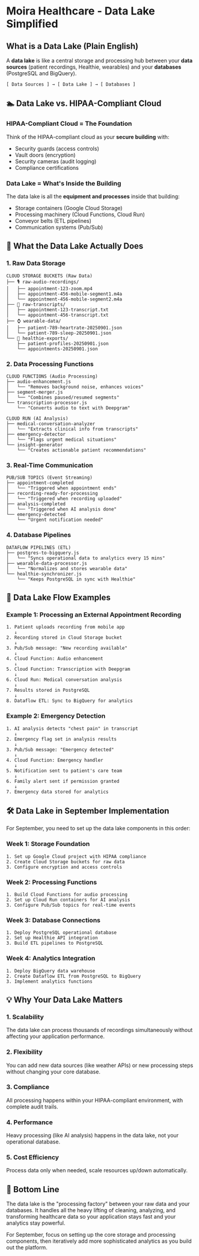 # Moira Healthcare - Data Lake Simplified

## What is a Data Lake (Plain English)

A **data lake** is like a central storage and processing hub between your **data sources** (patient recordings, Healthie, wearables) and your **databases** (PostgreSQL and BigQuery).

```
[ Data Sources ] → [ Data Lake ] → [ Databases ]
```

## 🏊 Data Lake vs. HIPAA-Compliant Cloud

### **HIPAA-Compliant Cloud = The Foundation**
Think of the HIPAA-compliant cloud as your **secure building** with:
- Security guards (access controls)
- Vault doors (encryption)
- Security cameras (audit logging)
- Compliance certifications

### **Data Lake = What's Inside the Building**
The data lake is all the **equipment and processes** inside that building:
- Storage containers (Google Cloud Storage)
- Processing machinery (Cloud Functions, Cloud Run)
- Conveyor belts (ETL pipelines)
- Communication systems (Pub/Sub)

## 🌊 What the Data Lake Actually Does

### **1. Raw Data Storage**
```
CLOUD STORAGE BUCKETS (Raw Data)
├── 🎙️ raw-audio-recordings/
│   ├── appointment-123-zoom.mp4
│   ├── appointment-456-mobile-segment1.m4a
│   └── appointment-456-mobile-segment2.m4a
├── 📝 raw-transcripts/
│   ├── appointment-123-transcript.txt
│   └── appointment-456-transcript.txt
├── ⌚ wearable-data/
│   ├── patient-789-heartrate-20250901.json
│   └── patient-789-sleep-20250901.json
└── 🏥 healthie-exports/
    ├── patient-profiles-20250901.json
    └── appointments-20250901.json
```

### **2. Data Processing Functions**
```
CLOUD FUNCTIONS (Audio Processing)
├── audio-enhancement.js
│   └── "Removes background noise, enhances voices"
├── segment-merger.js
│   └── "Combines paused/resumed segments"
└── transcription-processor.js
    └── "Converts audio to text with Deepgram"

CLOUD RUN (AI Analysis)
├── medical-conversation-analyzer
│   └── "Extracts clinical info from transcripts"
├── emergency-detector
│   └── "Flags urgent medical situations"
└── insight-generator
    └── "Creates actionable patient recommendations"
```

### **3. Real-Time Communication**
```
PUB/SUB TOPICS (Event Streaming)
├── appointment-completed
│   └── "Triggered when appointment ends"
├── recording-ready-for-processing
│   └── "Triggered when recording uploaded"
├── analysis-completed
│   └── "Triggered when AI analysis done"
└── emergency-detected
    └── "Urgent notification needed"
```

### **4. Database Pipelines**
```
DATAFLOW PIPELINES (ETL)
├── postgres-to-bigquery.js
│   └── "Syncs operational data to analytics every 15 mins"
├── wearable-data-processor.js
│   └── "Normalizes and stores wearable data"
└── healthie-synchronizer.js
    └── "Keeps PostgreSQL in sync with Healthie"
```

## 🔄 Data Lake Flow Examples

### **Example 1: Processing an External Appointment Recording**
```
1. Patient uploads recording from mobile app
   ↓
2. Recording stored in Cloud Storage bucket
   ↓
3. Pub/Sub message: "New recording available"
   ↓
4. Cloud Function: Audio enhancement
   ↓
5. Cloud Function: Transcription with Deepgram
   ↓
6. Cloud Run: Medical conversation analysis
   ↓
7. Results stored in PostgreSQL
   ↓
8. Dataflow ETL: Sync to BigQuery for analytics
```

### **Example 2: Emergency Detection**
```
1. AI analysis detects "chest pain" in transcript
   ↓
2. Emergency flag set in analysis results
   ↓
3. Pub/Sub message: "Emergency detected"
   ↓
4. Cloud Function: Emergency handler
   ↓
5. Notification sent to patient's care team
   ↓
6. Family alert sent if permission granted
   ↓
7. Emergency data stored for analytics
```

## 🛠️ Data Lake in September Implementation

For September, you need to set up the data lake components in this order:

### **Week 1: Storage Foundation**
```
1. Set up Google Cloud project with HIPAA compliance
2. Create Cloud Storage buckets for raw data
3. Configure encryption and access controls
```

### **Week 2: Processing Functions**
```
1. Build Cloud Functions for audio processing
2. Set up Cloud Run containers for AI analysis
3. Configure Pub/Sub topics for real-time events
```

### **Week 3: Database Connections**
```
1. Deploy PostgreSQL operational database
2. Set up Healthie API integration
3. Build ETL pipelines to PostgreSQL
```

### **Week 4: Analytics Integration**
```
1. Deploy BigQuery data warehouse
2. Create Dataflow ETL from PostgreSQL to BigQuery
3. Implement analytics functions
```

## 💡 Why Your Data Lake Matters

### **1. Scalability**
The data lake can process thousands of recordings simultaneously without affecting your application performance.

### **2. Flexibility**
You can add new data sources (like weather APIs) or new processing steps without changing your core database.

### **3. Compliance**
All processing happens within your HIPAA-compliant environment, with complete audit trails.

### **4. Performance**
Heavy processing (like AI analysis) happens in the data lake, not your operational database.

### **5. Cost Efficiency**
Process data only when needed, scale resources up/down automatically.

## 🎯 Bottom Line

The data lake is the "processing factory" between your raw data and your databases. It handles all the heavy lifting of cleaning, analyzing, and transforming healthcare data so your application stays fast and your analytics stay powerful.

For September, focus on setting up the core storage and processing components, then iteratively add more sophisticated analytics as you build out the platform.
